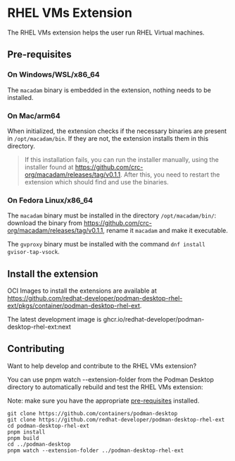 # RHEL VMs Extension

The RHEL VMs extension helps the user run RHEL Virtual machines.

## Pre-requisites

### On Windows/WSL/x86_64

The `macadam` binary is embedded in the extension, nothing needs to be installed.

### On Mac/arm64

When initialized, the extension checks if the necessary binaries are present in `/opt/macadam/bin`. If they are not, the extension installs them in this directory.

> If this installation fails, you can run the installer manually, using the installer found at https://github.com/crc-org/macadam/releases/tag/v0.1.1. After this, you need to restart the extension which should find and use the binaries.

### On Fedora Linux/x86_64

The `macadam` binary must be installed in the directory `/opt/macadam/bin/`: download the binary from https://github.com/crc-org/macadam/releases/tag/v0.1.1, rename it `macadam` and make it executable.

The `gvproxy` binary must be installed with the command `dnf install gvisor-tap-vsock`.

## Install the extension

OCI Images to install the extensions are available at https://github.com/redhat-developer/podman-desktop-rhel-ext/pkgs/container/podman-desktop-rhel-ext.

The latest development image is ghcr.io/redhat-developer/podman-desktop-rhel-ext:next

## Contributing

Want to help develop and contribute to the RHEL VMs extension?

You can use pnpm watch --extension-folder from the Podman Desktop directory to automatically rebuild and test the RHEL VMs extension:

Note: make sure you have the appropriate [pre-requisites](https://github.com/podman-desktop/podman-desktop/blob/main/CONTRIBUTING.md#prerequisites-prepare-your-environment) installed.

```
git clone https://github.com/containers/podman-desktop
git clone https://github.com/redhat-developer/podman-desktop-rhel-ext
cd podman-desktop-rhel-ext
pnpm install
pnpm build
cd ../podman-desktop
pnpm watch --extension-folder ../podman-desktop-rhel-ext
```
